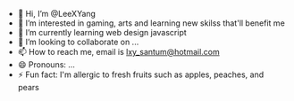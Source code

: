 - 👋 Hi, I’m @LeeXYang
- 👀 I’m interested in gaming, arts and learning new skilss that'll benefit me
- 🌱 I’m currently learning web design javascript
- 💞️ I’m looking to collaborate on ...
- 📫 How to reach me, email is lxy_santum@hotmail.com
- 😄 Pronouns: ...
- ⚡ Fun fact: I'm allergic to fresh fruits such as apples, peaches, and pears

<!---
LeeXYang/LeeXYang is a ✨ special ✨ repository because its `README.md` (this file) appears on your GitHub profile.
You can click the Preview link to take a look at your changes.
--->
